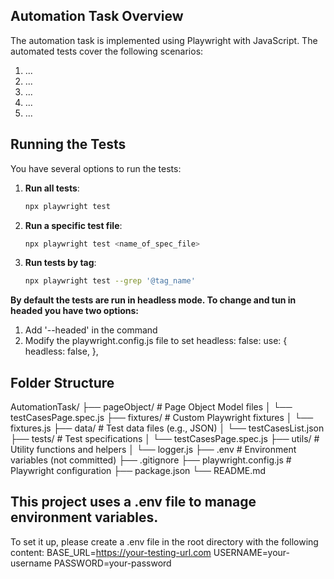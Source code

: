 ## Automation Task Overview

The automation task is implemented using Playwright with JavaScript. The automated tests cover the following scenarios:

1. ...
2. ...
3. ...
4. ...
5. ...

## Running the Tests

You have several options to run the tests:

1. **Run all tests**: 
   ```bash
   npx playwright test
   ```

2. **Run a specific test file**: 
   ```bash
   npx playwright test <name_of_spec_file>
   ```

3. **Run tests by tag**: 
   ```bash
   npx playwright test --grep '@tag_name'
   ```

**By default the tests are run in headless mode. To change and tun in headed you have two options:**
1. Add '--headed' in the command
2. Modify the playwright.config.js file to set headless: false:
use: {
    headless: false,
  },

## Folder Structure
AutomationTask/
├── pageObject/           # Page Object Model files
│   └── testCasesPage.spec.js
├── fixtures/             # Custom Playwright fixtures
│   └── fixtures.js
├── data/                 # Test data files (e.g., JSON)
│   └── testCasesList.json
├── tests/                # Test specifications
│   └── testCasesPage.spec.js
├── utils/                # Utility functions and helpers
│   └── logger.js
├── .env                  # Environment variables (not committed)
├── .gitignore
├── playwright.config.js  # Playwright configuration
├── package.json
└── README.md

## This project uses a .env file to manage environment variables.
To set it up, please create a .env file in the root directory with the following content:
BASE_URL=https://your-testing-url.com
USERNAME=your-username
PASSWORD=your-password
